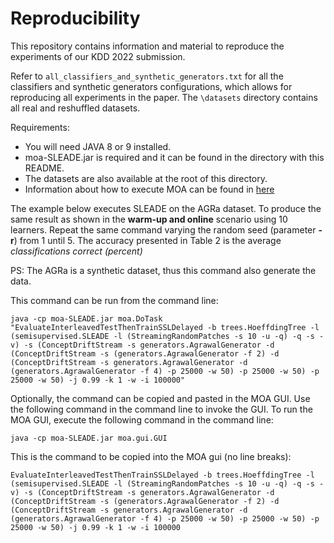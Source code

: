 # Reproducibility

This repository contains information and material to reproduce the experiments of our KDD 2022 submission. 

Refer to ```all_classifiers_and_synthetic_generators.txt``` for all the classifiers and synthetic generators configurations, which allows for reproducing all experiments in the paper. The ```\datasets``` directory contains all real and reshuffled datasets. 

Requirements: 
* You will need JAVA 8 or 9 installed. 
* moa-SLEADE.jar is required and it can be found in the directory with this README. 
* The datasets are also available at the root of this directory. 
* Information about how to execute MOA can be found in [here](https://moa.cms.waikato.ac.nz/getting-started/)

The example below executes SLEADE on the AGRa dataset. To produce the same result as shown in the **warm-up and online** scenario using 10 learners. Repeat the same command varying the random seed (parameter **-r**) from 1 until 5. The accuracy presented in Table 2 is the average *classifications correct (percent)*

PS: The AGRa is a synthetic dataset, thus this command also generate the data. 

This command can be run from the command line: 
```
java -cp moa-SLEADE.jar moa.DoTask "EvaluateInterleavedTestThenTrainSSLDelayed -b trees.HoeffdingTree -l (semisupervised.SLEADE -l (StreamingRandomPatches -s 10 -u -q) -q -s -v) -s (ConceptDriftStream -s generators.AgrawalGenerator -d (ConceptDriftStream -s (generators.AgrawalGenerator -f 2) -d (ConceptDriftStream -s generators.AgrawalGenerator -d (generators.AgrawalGenerator -f 4) -p 25000 -w 50) -p 25000 -w 50) -p 25000 -w 50) -j 0.99 -k 1 -w -i 100000"
```

Optionally, the command can be copied and pasted in the MOA GUI. Use the following command in the command line to invoke the GUI. 
To run the MOA GUI, execute the following command in the command line:

```
java -cp moa-SLEADE.jar moa.gui.GUI
```

This is the command to be copied into the MOA gui (no line breaks): 
```
EvaluateInterleavedTestThenTrainSSLDelayed -b trees.HoeffdingTree -l (semisupervised.SLEADE -l (StreamingRandomPatches -s 10 -u -q) -q -s -v) -s (ConceptDriftStream -s generators.AgrawalGenerator -d (ConceptDriftStream -s (generators.AgrawalGenerator -f 2) -d (ConceptDriftStream -s generators.AgrawalGenerator -d (generators.AgrawalGenerator -f 4) -p 25000 -w 50) -p 25000 -w 50) -p 25000 -w 50) -j 0.99 -k 1 -w -i 100000
```
